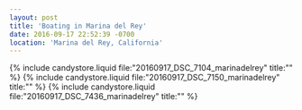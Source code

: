 ```yaml
---
layout: post
title: 'Boating in Marina del Rey'
date: 2016-09-17 22:52:39 -0700
location: 'Marina del Rey, California'
---
```


{% include candystore.liquid file:"20160917_DSC_7104_marinadelrey" title:"" %}
{% include candystore.liquid file:"20160917_DSC_7150_marinadelrey" title:"" %}
{% include candystore.liquid file:"20160917_DSC_7436_marinadelrey" title:"" %}

